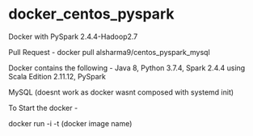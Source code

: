 # docker_centos_pyspark
Docker with PySpark 2.4.4-Hadoop2.7

Pull Request -
docker pull alsharma9/centos_pyspark_mysql

Docker contains the following -
Java 8,
Python 3.7.4,
Spark 2.4.4 using Scala Edition 2.11.12,
PySpark

MySQL (doesnt work as docker wasnt composed with systemd init)

To Start the docker -

docker run -i -t (docker image name)

